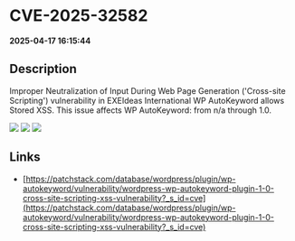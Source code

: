 # CVE-2025-32582

**2025-04-17 16:15:44**

## Description
Improper Neutralization of Input During Web Page Generation ('Cross-site Scripting') vulnerability in EXEIdeas International WP AutoKeyword allows Stored XSS. This issue affects WP AutoKeyword: from n/a through 1.0.

![](https://img.shields.io/static/v1?label=Score&message=7.1&color=red)
![](https://img.shields.io/static/v1?label=Severity&message=HIGH&color=red)
![](https://img.shields.io/static/v1?label=CWE&message=XSS&color=green)

## Links
- [https://patchstack.com/database/wordpress/plugin/wp-autokeyword/vulnerability/wordpress-wp-autokeyword-plugin-1-0-cross-site-scripting-xss-vulnerability?_s_id=cve](https://patchstack.com/database/wordpress/plugin/wp-autokeyword/vulnerability/wordpress-wp-autokeyword-plugin-1-0-cross-site-scripting-xss-vulnerability?_s_id=cve)
